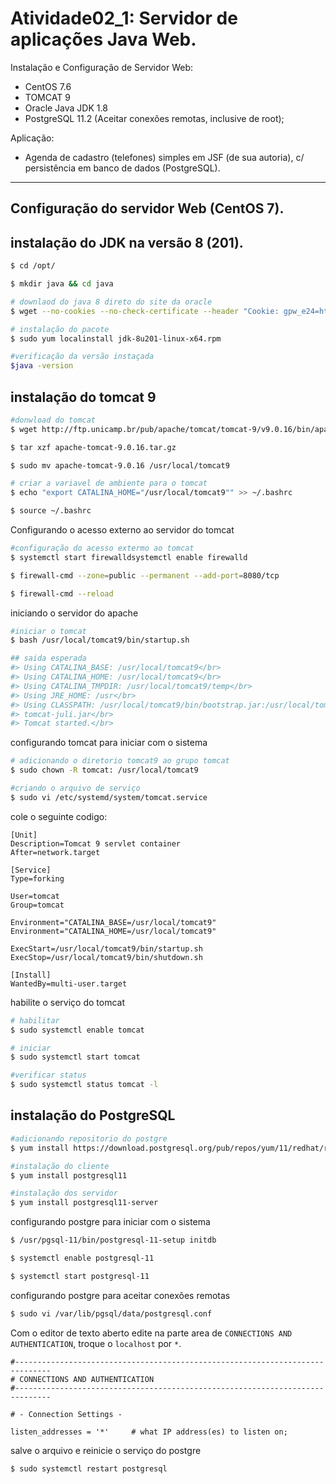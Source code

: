 # Atividade02_1: Servidor de aplicações Java Web.

Instalação e Configuração de Servidor Web:

-   CentOS 7.6
-   TOMCAT 9
-   Oracle Java JDK 1.8
-   PostgreSQL 11.2 (Aceitar conexões remotas, inclusive de root);

Aplicação:

-   Agenda de cadastro (telefones) simples em JSF (de sua autoria), c/ persistência em banco de dados (PostgreSQL).

---

## Configuração do servidor Web (CentOS 7).

## **instalação do JDK na versão 8 (201).**

```sh
$ cd /opt/

$ mkdir java && cd java

# downlaod do java 8 direto do site da oracle
$ wget --no-cookies --no-check-certificate --header "Cookie: gpw_e24=http%3A%2F%2Fwww.oracle.com%2F; oraclelicense=accept-securebackup-cookie" "https://download.oracle.com/otn-pub/java/jdk/8u201-b09/42970487e3af4f5aa5bca3f542482c60/jdk-8u201-linux-x64.rpm"

# instalação do pacote
$ sudo yum localinstall jdk-8u201-linux-x64.rpm

#verificação da versão instaçada
$java -version
```

## **instalação do tomcat 9**

```sh
#donwload do tomcat
$ wget http://ftp.unicamp.br/pub/apache/tomcat/tomcat-9/v9.0.16/bin/apache-tomcat-9.0.16.tar.gz

$ tar xzf apache-tomcat-9.0.16.tar.gz

$ sudo mv apache-tomcat-9.0.16 /usr/local/tomcat9

# criar a variavel de ambiente para o tomcat
$ echo "export CATALINA_HOME="/usr/local/tomcat9"" >> ~/.bashrc

$ source ~/.bashrc
```

Configurando o acesso externo ao servidor do tomcat

```sh
#configuração do acesso extermo ao tomcat
$ systemctl start firewalldsystemctl enable firewalld

$ firewall-cmd --zone=public --permanent --add-port=8080/tcp

$ firewall-cmd --reload
```

iniciando o servidor do apache

```sh
#iniciar o tomcat
$ bash /usr/local/tomcat9/bin/startup.sh

## saida esperada
#> Using CATALINA_BASE: /usr/local/tomcat9</br>
#> Using CATALINA_HOME: /usr/local/tomcat9</br>
#> Using CATALINA_TMPDIR: /usr/local/tomcat9/temp</br>
#> Using JRE_HOME: /usr</br>
#> Using CLASSPATH: /usr/local/tomcat9/bin/bootstrap.jar:/usr/local/tomcat9/bin/</br>
#> tomcat-juli.jar</br>
#> Tomcat started.</br>
```

configurando tomcat para iniciar com o sistema

```sh
# adicionando o diretorio tomcat9 ao grupo tomcat
$ sudo chown -R tomcat: /usr/local/tomcat9

#criando o arquivo de serviço
$ sudo vi /etc/systemd/system/tomcat.service
```

cole o seguinte codigo:

```
[Unit]
Description=Tomcat 9 servlet container
After=network.target

[Service]
Type=forking

User=tomcat
Group=tomcat

Environment="CATALINA_BASE=/usr/local/tomcat9"
Environment="CATALINA_HOME=/usr/local/tomcat9"

ExecStart=/usr/local/tomcat9/bin/startup.sh
ExecStop=/usr/local/tomcat9/bin/shutdown.sh

[Install]
WantedBy=multi-user.target
```

habilite o serviço do tomcat

```sh
# habilitar
$ sudo systemctl enable tomcat

# iniciar
$ sudo systemctl start tomcat

#verificar status
$ sudo systemctl status tomcat -l
```

## **instalação do PostgreSQL**

```sh
#adicionando repositorio do postgre
$ yum install https://download.postgresql.org/pub/repos/yum/11/redhat/rhel-7-x86_64/pgdg-centos11-11-2.noarch.rpm

#instalação do cliente
$ yum install postgresql11

#instalação dos servidor
$ yum install postgresql11-server
```

configurando postgre para iniciar com o sistema

```sh
$ /usr/pgsql-11/bin/postgresql-11-setup initdb

$ systemctl enable postgresql-11

$ systemctl start postgresql-11
```

configurando postgre para aceitar conexões remotas

```sh
$ sudo vi /var/lib/pgsql/data/postgresql.conf
```

Com o editor de texto aberto edite na parte area de `CONNECTIONS AND AUTHENTICATION`, troque o `localhost` por `*`.

```
#------------------------------------------------------------------------------
# CONNECTIONS AND AUTHENTICATION
#------------------------------------------------------------------------------

# - Connection Settings -

listen_addresses = '*'     # what IP address(es) to listen on;
```

salve o arquivo e reinicie o serviço do postgre

```sh
$ sudo systemctl restart postgresql
```
